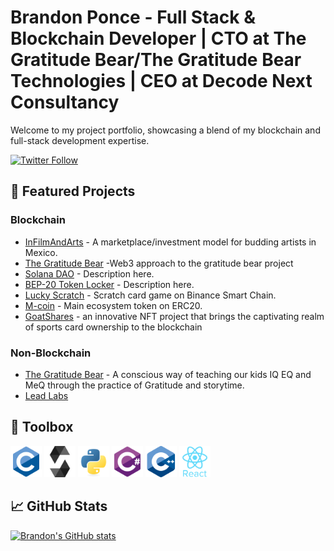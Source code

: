 # Brandon Ponce - Full Stack & Blockchain Developer | CTO at The Gratitude Bear/The Gratitude Bear Technologies | CEO at Decode Next Consultancy 

Welcome to my project portfolio, showcasing a blend of my blockchain and full-stack development expertise.

[![Twitter Follow](https://img.shields.io/twitter/follow/brandon_ponce1?style=social)](https://twitter.com/brandon_ponce1)

## 🔗 Featured Projects

### Blockchain

- [InFilmAndArts](https://www.infilmandart.com/) - A marketplace/investment model for budding artists in Mexico.
- [The Gratitude Bear](https://crypto.thegratitudebear.com/) -Web3 approach to the gratitude bear project
- [Solana DAO](https://nftvoting-frontend.vercel.app) - Description here.
- [BEP-20 Token Locker](https://token-locker-three.vercel.app) - Description here.
- [Lucky Scratch](https://statsapp-theta.vercel.app/lucky-scratch) - Scratch card game on Binance Smart Chain.
- [M-coin](https://m-coin.io/) - Main ecosystem token on ERC20.
- [GoatShares](https://www.goatshares.io/) - an innovative NFT project that brings the captivating realm of sports card ownership to the blockchain


### Non-Blockchain

- [The Gratitude Bear](https://www.thegratitudebear.com/) - A conscious way of teaching our kids IQ EQ and MeQ through the practice of Gratitude and storytime.
- [Lead Labs](https://www.lead-lab.digital/) 

## 🧰 Toolbox

<img src="https://github.com/devicons/devicon/blob/master/icons/c/c-original.svg" alt="C Logo" width="50" height="50"/> 
<img src="https://github.com/devicons/devicon/blob/master/icons/solidity/solidity-original.svg" alt="Solidity Logo" width="50" height="50"/> 
<img src="https://github.com/devicons/devicon/blob/master/icons/python/python-original.svg" alt="Python Logo" width="50" height="50"/> 
<img src="https://github.com/devicons/devicon/blob/master/icons/csharp/csharp-original.svg" alt="C# Logo" width="50" height="50"/> 
<img src="https://github.com/devicons/devicon/blob/master/icons/cplusplus/cplusplus-original.svg" alt="C++ Logo" width="50" height="50"/> 
<img src="https://github.com/devicons/devicon/blob/master/icons/react/react-original-wordmark.svg" alt="React Logo" width="50" height="50"/>

## 📈 GitHub Stats

[![Brandon's GitHub stats](https://github-readme-stats.vercel.app/api?username=Br4ndonP0nce&theme=radical)](https://github.com/anuraghazra/github-readme-stats)
